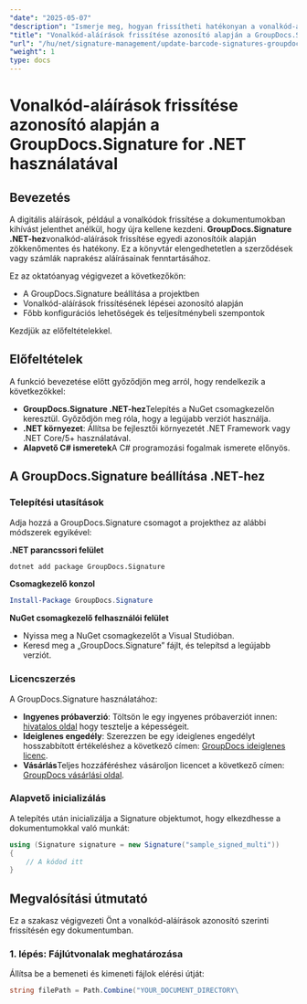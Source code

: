 ```yaml
---
"date": "2025-05-07"
"description": "Ismerje meg, hogyan frissítheti hatékonyan a vonalkód-aláírásokat a dokumentumokban a GroupDocs.Signature for .NET segítségével. Kövesse lépésről lépésre szóló útmutatónkat az aláírás-kezelésről."
"title": "Vonalkód-aláírások frissítése azonosító alapján a GroupDocs.Signature for .NET használatával"
"url": "/hu/net/signature-management/update-barcode-signatures-groupdocs-signature-net/"
"weight": 1
type: docs
---
```

# Vonalkód-aláírások frissítése azonosító alapján a GroupDocs.Signature for .NET használatával

## Bevezetés
A digitális aláírások, például a vonalkódok frissítése a dokumentumokban kihívást jelenthet anélkül, hogy újra kellene kezdeni. **GroupDocs.Signature .NET-hez**vonalkód-aláírások frissítése egyedi azonosítóik alapján zökkenőmentes és hatékony. Ez a könyvtár elengedhetetlen a szerződések vagy számlák naprakész aláírásainak fenntartásához.

Ez az oktatóanyag végigvezet a következőkön:
- A GroupDocs.Signature beállítása a projektben
- Vonalkód-aláírások frissítésének lépései azonosító alapján
- Főbb konfigurációs lehetőségek és teljesítménybeli szempontok

Kezdjük az előfeltételekkel.

## Előfeltételek
A funkció bevezetése előtt győződjön meg arról, hogy rendelkezik a következőkkel:
- **GroupDocs.Signature .NET-hez**Telepítés a NuGet csomagkezelőn keresztül. Győződjön meg róla, hogy a legújabb verziót használja.
- **.NET környezet**: Állítsa be fejlesztői környezetét .NET Framework vagy .NET Core/5+ használatával.
- **Alapvető C# ismeretek**A C# programozási fogalmak ismerete előnyös.

## A GroupDocs.Signature beállítása .NET-hez
### Telepítési utasítások
Adja hozzá a GroupDocs.Signature csomagot a projekthez az alábbi módszerek egyikével:

**.NET parancssori felület**
```bash
dotnet add package GroupDocs.Signature
```

**Csomagkezelő konzol**
```powershell
Install-Package GroupDocs.Signature
```

**NuGet csomagkezelő felhasználói felület**
- Nyissa meg a NuGet csomagkezelőt a Visual Studióban.
- Keresd meg a „GroupDocs.Signature” fájlt, és telepítsd a legújabb verziót.

### Licencszerzés
A GroupDocs.Signature használatához:
- **Ingyenes próbaverzió**: Töltsön le egy ingyenes próbaverziót innen: [hivatalos oldal](https://releases.groupdocs.com/signature/net/) hogy tesztelje a képességeit.
- **Ideiglenes engedély**: Szerezzen be egy ideiglenes engedélyt hosszabbított értékeléshez a következő címen: [GroupDocs ideiglenes licenc](https://purchase.groupdocs.com/temporary-license/).
- **Vásárlás**Teljes hozzáféréshez vásároljon licencet a következő címen: [GroupDocs vásárlási oldal](https://purchase.groupdocs.com/buy).

### Alapvető inicializálás
A telepítés után inicializálja a Signature objektumot, hogy elkezdhesse a dokumentumokkal való munkát:

```csharp
using (Signature signature = new Signature("sample_signed_multi"))
{
    // A kódod itt
}
```

## Megvalósítási útmutató
Ez a szakasz végigvezeti Önt a vonalkód-aláírások azonosító szerinti frissítésén egy dokumentumban.

### 1. lépés: Fájlútvonalak meghatározása
Állítsa be a bemeneti és kimeneti fájlok elérési útját:

```csharp
string filePath = Path.Combine("YOUR_DOCUMENT_DIRECTORY\